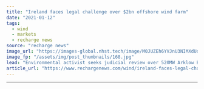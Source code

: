 ```yaml
---
title: "Ireland faces legal challenge over $2bn offshore wind farm"
date: "2021-01-12"
tags: 
  - wind
  - markets
  - recharge news
source: "recharge news"
image_url: "https://images-global.nhst.tech/image/M0JUZEh6YVJnU3NIMXdUdjVURS8rYzV6cTdVNjVQdHY5bGlPLzZJSHg4QT0=/nhst/binary/15e74ea9b25dd6b3516f577ea00b895f"
image_fp: "/assets/img/post_thumbnails/168.jpg"
lead: "Environmental activist seeks judicial review over 520MW Arklow Bank phase 2 project"
article_url: "https://www.rechargenews.com/wind/ireland-faces-legal-challenge-over-2bn-offshore-wind-farm/2-1-942913"
---
```


---
